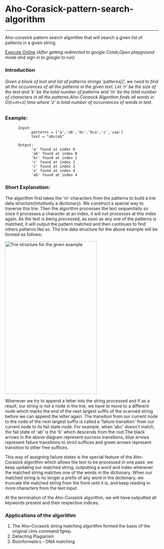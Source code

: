 # Aho-Corasick-pattern-search-algorithm
***

Aho-corasick pattern search algorithm that will search a given list of patterns in a given string.

[Execute Online](https://colab.research.google.com/drive/1W3SE4BUsypYPNzgd1ZoiDtPvcsJR14RG)
*(After getting redirected to google Colab,Open playground mode and sign in to google to run)*

### Introduction
  ###### Given a block of text and list of patterns strings 'patterns[]', we need to find all the occurences of all the patterns in the given text. Let 'n' be the size of the text and 'k' be the total number of patterns and 'm' be the total number of characters in all the patterns.Aho-Corasick Algorithm finds all words in O(n+m+z) time where 'z' is total number of occurrences of words in text.

### Example:

          Input:
                patterns = ['a','ab','bc','bca','c','caa']
                text = "abccab"
                
          Output:
                'a' found at index 0
                'ab' found at index 0
                'bc' found at index 1
                'c' found at index 2
                'c' found at index 3
                'a' found at index 4
                'ab' found at index 4

### Short Explanation:
The algorithm first takes the 'm' characters from the patterns to build a trie data structure(Intuitively a dictionary). We construct a special way to traverse this trie. Then the algorithm processes the text sequentially so once it processes a character at an index, it will not processes at this index again. As the text is being processed, as soon as any one of the patterns is matched, it will output the pattern matched and then continues to find others patterns like so. The trie data structure for the above example will be formed as follows:
   
<img src="https://upload.wikimedia.org/wikipedia/commons/9/90/A_diagram_of_the_Aho-Corasick_string_search_algorithm.svg" alt="Trie structure for the given example" width="300" height="500"/>

Whenever we try to append a letter into the string processed and if as a result, our string is not a node in the trie, we have to move to a different node which marks the end of the next largest suffix of the scanned string before we can append the letter again. The transition from our current node to the node of the next largest suffix is called a 'failure transition' from our current node to its fail state node. For example, when 'abc' doesn't match, the fail state of 'ab' is the 'b' which descends from the root.The black arrows in the above diagram represent success transitions, blue arrows represent failure transitions to strict suffices and green arrows represent transition to other free suffices.

This way of assigning failure states is the special feature of the Aho-Corasick algorithm which allows the text to be processed in one pass: we keep updating our matched string, outputting a word and index whenever the matched string matches one of the words in the dictionary. When our matched string is no longer a prefix of any word in the dictionary, we truncate the matched string from the front until it is, and keep reading in more characters from the text input. 

At the termination of the Aho-Corasick algorithm, we will have outputted all keywords present and their respective indices.

### Applications of the algorithm
1) The Aho–Corasick string matching algorithm formed the basis of the original Unix command fgrep.
2) Detecting Plagiarism
3) Bioinformatics - DNA matching
  
